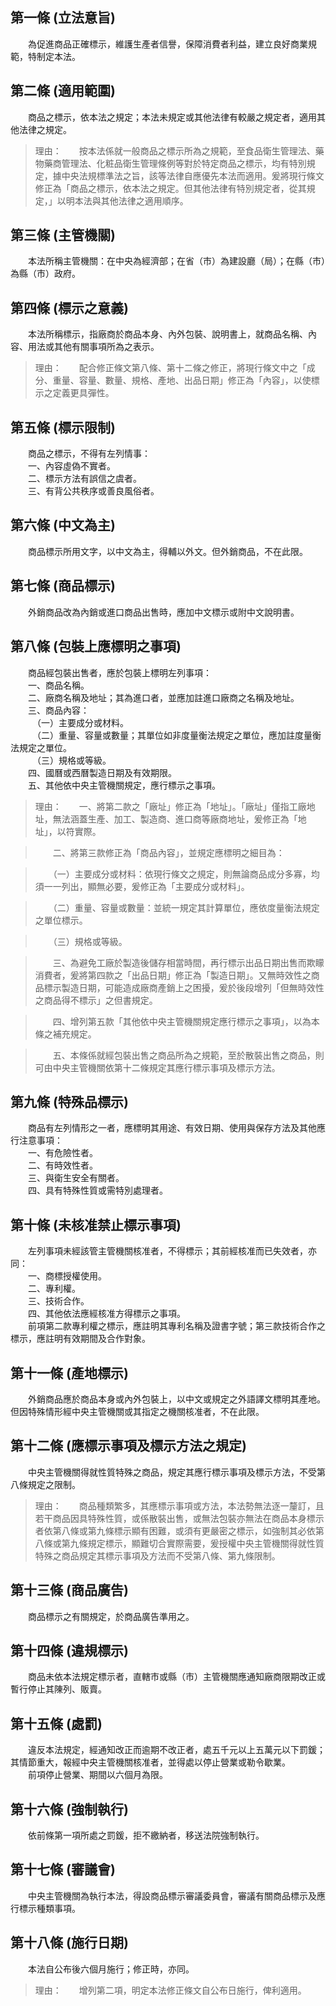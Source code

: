 第一條 (立法意旨)
-----------------
　　為促進商品正確標示，維護生產者信譽，保障消費者利益，建立良好商業規範，特制定本法。  


第二條 (適用範圍)
-----------------
　　商品之標示，依本法之規定；本法未規定或其他法律有較嚴之規定者，適用其他法律之規定。  
> 理由：　　按本法係就一般商品之標示所為之規範，至食品衛生管理法、藥物藥商管理法、化粧品衛生管理條例等對於特定商品之標示，均有特別規定，據中央法規標準法之旨，該等法律自應優先本法而適用。爰將現行條文修正為「商品之標示，依本法之規定。但其他法律有特別規定者，從其規定，」以明本法與其他法律之適用順序。



第三條 (主管機關)
-----------------
　　本法所稱主管機關：在中央為經濟部；在省（市）為建設廳（局）；在縣（市）為縣（市）政府。  


第四條 (標示之意義)
-------------------
　　本法所稱標示，指廠商於商品本身、內外包裝、說明書上，就商品名稱、內容、用法或其他有關事項所為之表示。  
> 理由：　　配合修正條文第八條、第十二條之修正，將現行條文中之「成分、重量、容量、數量、規格、產地、出品日期」修正為「內容」，以使標示之定義更具彈性。



第五條 (標示限制)
-----------------
　　商品之標示，不得有左列情事：  
　　一、內容虛偽不實者。  
　　二、標示方法有誤信之虞者。  
　　三、有背公共秩序或善良風俗者。  


第六條 (中文為主)
-----------------
　　商品標示所用文字，以中文為主，得輔以外文。但外銷商品，不在此限。  


第七條 (商品標示)
-----------------
　　外銷商品改為內銷或進口商品出售時，應加中文標示或附中文說明書。  


第八條 (包裝上應標明之事項)
---------------------------
　　商品經包裝出售者，應於包裝上標明左列事項：  
　　一、商品名稱。  
　　二、廠商名稱及地址；其為進口者，並應加註進口廠商之名稱及地址。  
　　三、商品內容：  
　　　（一）主要成分或材料。  
　　　（二）重量、容量或數量；其單位如非度量衡法規定之單位，應加註度量衡法規定之單位。  
　　　（三）規格或等級。  
　　四、國曆或西曆製造日期及有效期限。  
　　五、其他依中央主管機關規定，應行標示之事項。  
> 理由：　　一、將第二款之「廠址」修正為「地址」。「廠址」僅指工廠地址，無法涵蓋生產、加工、製造商、進口商等廠商地址，爰修正為「地址」，以符實際。

> 　　二、將第三款修正為「商品內容」，並規定應標明之細目為：

> 　　（一）主要成分或材料：依現行條文之規定，則無論商品成分多寡，均須一一列出，顯無必要，爰修正為「主要成分或材料」。

> 　　（二）重量、容量或數量：並統一規定其計算單位，應依度量衡法規定之單位標示。

> 　　（三）規格或等級。

> 　　三、為避免工廠於製造後儲存相當時間，再行標示出品日期出售而欺矇消費者，爰將第四款之「出品日期」修正為「製造日期」。又無時效性之商品標示製造日期，可能造成廠商產銷上之困擾，爰於後段增列「但無時效性之商品得不標示」之但書規定。

> 　　四、增列第五款「其他依中央主管機關規定應行標示之事項」，以為本條之補充規定。

> 　　五、本條係就經包裝出售之商品所為之規範，至於散裝出售之商品，則可由中央主管機關依第十二條規定其應行標示事項及標示方法。



第九條 (特殊品標示)
-------------------
　　商品有左列情形之一者，應標明其用途、有效日期、使用與保存方法及其他應行注意事項：  
　　一、有危險性者。  
　　二、有時效性者。  
　　三、與衛生安全有關者。  
　　四、具有特殊性質或需特別處理者。  


第十條 (未核准禁止標示事項)
---------------------------
　　左列事項未經該管主管機關核准者，不得標示；其前經核准而已失效者，亦同：  
　　一、商標授權使用。  
　　二、專利權。  
　　三、技術合作。  
　　四、其他依法應經核准方得標示之事項。  
　　前項第二款專利權之標示，應註明其專利名稱及證書字號；第三款技術合作之標示，應註明有效期間及合作對象。  


第十一條 (產地標示)
-------------------
　　外銷商品應於商品本身或內外包裝上，以中文或規定之外語譯文標明其產地。但因特殊情形經中央主管機關或其指定之機關核准者，不在此限。  


第十二條 (應標示事項及標示方法之規定)
-------------------------------------
　　中央主管機關得就性質特殊之商品，規定其應行標示事項及標示方法，不受第八條規定之限制。  
> 理由：　　商品種類繁多，其應標示事項或方法，本法勢無法逐一釐訂，且若干商品因具特殊性質，或係散裝出售，或無法包裝亦無法在商品本身標示者依第八條或第九條標示顯有困難，或須有更嚴密之標示，如強制其必依第八條或第九條規定標示，顯難切合實際需要，爰授權中央主管機關得就性質特殊之商品規定其標示事項及方法而不受第八條、第九條限制。



第十三條 (商品廣告)
-------------------
　　商品標示之有關規定，於商品廣告準用之。  


第十四條 (違規標示)
-------------------
　　商品未依本法規定標示者，直轄市或縣（市）主管機關應通知廠商限期改正或暫行停止其陳列、販賣。  


第十五條 (處罰)
---------------
　　違反本法規定，經通知改正而逾期不改正者，處五千元以上五萬元以下罰鍰；其情節重大，報經中央主管機關核准者，並得處以停止營業或勒令歇業。  
　　前項停止營業、期間以六個月為限。  


第十六條 (強制執行)
-------------------
　　依前條第一項所處之罰鍰，拒不繳納者，移送法院強制執行。  


第十七條 (審議會)
-----------------
　　中央主管機關為執行本法，得設商品標示審議委員會，審議有關商品標示及應行標示種類事項。  


第十八條 (施行日期)
-------------------
　　本法自公布後六個月施行；修正時，亦同。  
> 理由：　　增列第二項，明定本法修正條文自公布日施行，俾利適用。